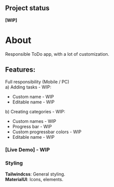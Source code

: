 ## Project status

**[WIP]**

# About

Responsible ToDo app, with a lot of customization.

## Features:

Full responsibility (Mobile / PC) </br>
a) Adding tasks - WIP:

- Custom name - WIP
- Editable name - WIP </br>

b) Creating categories - WIP:

- Custom names - WIP
- Progress bar - WIP
- Custom progressbar colors - WIP
- Editable name - WIP</br>

### [Live Demo] - WIP

### Styling

**Tailwindcss**: General styling. <br>
**MaterialUI**: Icons, elements.
